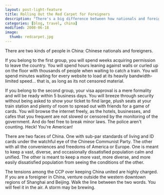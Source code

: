 ```yaml
---
layout: post-light-feature
title: Rolling Out the Red Carpet for Foreigners
description: "There's a big difference between how nationals and foreigners are treated in China."
categories: [blog, travel, china]
modified: 2008-06-18
image:
  thumb: redcarpet.jpg
---
```

There are two kinds of people in China: Chinese nationals and foreigners.

If you belong to the first group, you will spend weeks acquiring permission to leave the country.  You will spend hours leaning against walls or curled up on the floor with thousands of people when waiting to catch a train.  You will spend minutes waiting for every website to load at its heavily bandwidth-limited speed... that is, as long as its not censored material.

If you belong to the second group, your visa approval is a mere formality and will be ready within 5 business days.  You will breeze through security without being asked to show your ticket to find large, plush seats at your train station and plenty of room to spread out with friends for a game of cards.  You will browse the internet freely, as the hotels, businesses, and cafes that you frequent are not slowed or censored by the monitoring of the government.  And do feel free to break minor laws.  The police aren't counting.  Heck!  You're American!

There are two faces of China.  One with sub-par standards of living and ID cards under the watchful eye of the Chinese Communist Party.  The other with all the conveniences and freedoms of America or Europe.  One is meant to keep a vast, diverse, and occasionally dissatisfied population calm and unified.  The other is meant to keep a more vast, more diverse, and more easily dissatisfied population from seeing the conditions of the other.

The tensions among the CCP over keeping China united are highly charged.  If you are a foreigner in China, venture outside the western downtown regions of Shanghai and Beijing.  Walk the line between the two words.  You will feel it in the air.  A storm may be brewing.